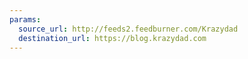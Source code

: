 ```yaml
---
params:
  source_url: http://feeds2.feedburner.com/Krazydad
  destination_url: https://blog.krazydad.com
---
```

